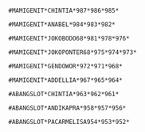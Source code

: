 ```
#MAMIGENIT*CHINTIA*987*986*985*
```
```
#MAMIGENIT*ANABEL*984*983*982*
```
```
#MAMIGENIT*JOKOBODO68*981*978*976*
```
```
#MAMIGENIT*JOKOPONTER68*975*974*973*
```
```
#MAMIGENIT*GENDOWOR*972*971*968*
```
```
#MAMIGENIT*ADDELLIA*967*965*964*
```
```
#ABANGSLOT*CHINTIA*963*962*961*
```
```
#ABANGSLOT*ANDIKAPRA*958*957*956*
```
```
#ABANGSLOT*PACARMELISA954*953*952*
```
```
